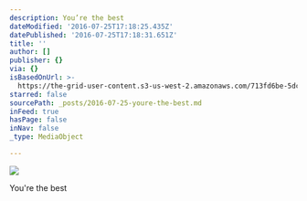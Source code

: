 ```yaml
---
description: You’re the best
dateModified: '2016-07-25T17:18:25.435Z'
datePublished: '2016-07-25T17:18:31.651Z'
title: ''
author: []
publisher: {}
via: {}
isBasedOnUrl: >-
  https://the-grid-user-content.s3-us-west-2.amazonaws.com/713fd6be-5dca-4902-8708-6470495128f8.jpg
starred: false
sourcePath: _posts/2016-07-25-youre-the-best.md
inFeed: true
hasPage: false
inNav: false
_type: MediaObject

---
```

![](https://the-grid-user-content.s3-us-west-2.amazonaws.com/713fd6be-5dca-4902-8708-6470495128f8.jpg)

You're the best